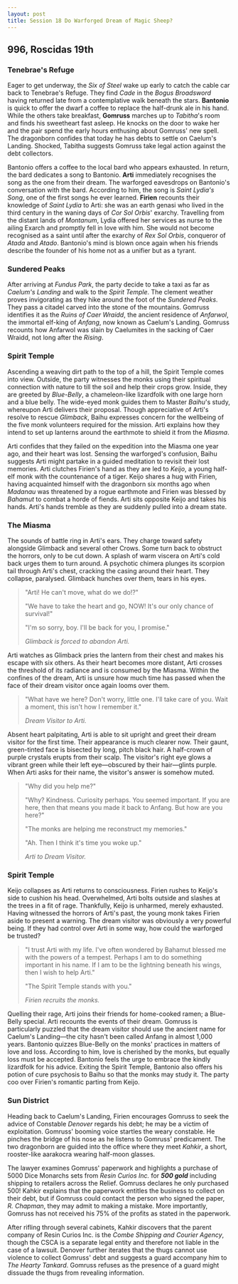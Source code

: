 ```yaml
---
layout: post
title: Session 18 Do Warforged Dream of Magic Sheep?
---
```


## **996, Roscidas 19th**

### Tenebrae's Refuge

Eager to get underway, the *Six of Steel* wake up early to catch the cable car back to Tenebrae's Refuge. They find *Cade* in the *Bogus Broadsword* having returned late from a contemplative walk beneath the stars. **Bantonio** is quick to offer the dwarf a coffee to replace the half-drunk ale in his hand. While the others take breakfast, **Gomruss** marches up to *Tabitha*'s room and finds his sweetheart fast asleep. He knocks on the door to wake her and the pair spend the early hours enthusing about Gomruss' new spell. The dragonborn confides that today he has debts to settle on Caelum's Landing. Shocked, Tabitha suggests Gomruss take legal action against the debt collectors.

Bantonio offers a coffee to the local bard who appears exhausted. In return, the bard dedicates a song to Bantonio. **Arti** immediately recognises the song as the one from their dream. The warforged eavesdrops on Bantonio's conversation with the bard. According to him, the song is *Saint Lydia's Song*, one of the first songs he ever learned. **Firien** recounts their knowledge of *Saint Lydia* to Arti: she was an earth genasi who lived in the third century in the waning days of *Cor Sol Orbis*' exarchy. Travelling from the distant lands of *Montanum*, Lydia offered her services as nurse to the ailing Exarch and promptly fell in love with him. She would not become recognised as a saint until after the exarchy of *Rex Sol Orbis*, conqueror of *Atada* and *Atado*. Bantonio's mind is blown once again when his friends describe the founder of his home not as a unifier but as a tyrant.

### Sundered Peaks

After arriving at *Fundus Park*, the party decide to take a taxi as far as *Caelum's Landing* and walk to the *Spirit Temple*. The clement weather proves invigorating as they hike around the foot of the *Sundered Peaks*. They pass a citadel carved into the stone of the mountains. Gomruss identifies it as the *Ruins of Caer Wraidd*, the ancient residence of *Anfarwol*, the immortal elf-king of *Anfang*, now known as Caelum's Landing. Gomruss recounts how Anfarwol was slain by Caelumites in the sacking of Caer Wraidd, not long after the *Rising*.

### Spirit Temple

Ascending a weaving dirt path to the top of a hill, the Spirit Temple comes into view. Outside, the party witnesses the monks using their spiritual connection with nature to till the soil and help their crops grow. Inside, they are greeted by *Blue-Belly*, a chameleon-like lizardfolk with one large horn and a blue belly. The wide-eyed monk guides them to Master *Baihu*'s study, whereupon Arti delivers their proposal. Though appreciative of Arti's resolve to rescue *Glimback*, Baihu expresses concern for the wellbeing of the five monk volunteers required for the mission. Arti explains how they intend to set up lanterns around the earthmote to shield it from the *Miasma*.

Arti confides that they failed on the expedition into the Miasma one year ago, and their heart was lost. Sensing the warforged's confusion, Baihu suggests Arti might partake in a guided meditation to revisit their lost memories. Arti clutches Firien's hand as they are led to *Keijo*, a young half-elf monk with the countenance of a tiger. Keijo shares a hug with Firien, having acquainted himself with the dragonborn six months ago when *Madanau* was threatened by a rogue earthmote and Firien was blessed by *Bahamut* to combat a horde of fiends. Arti sits opposite Keijo and takes his hands. Arti's hands tremble as they are suddenly pulled into a dream state.

### The Miasma

The sounds of battle ring in Arti's ears. They charge toward safety alongside Glimback and several other Crows. Some turn back to obstruct the horrors, only to be cut down. A splash of warm viscera on Arti's cold back urges them to turn around. A psychotic chimera plunges its scorpion tail through Arti's chest, cracking the casing around their heart. They collapse, paralysed. Glimback hunches over them, tears in his eyes.

> "Arti! He can't move, what do we do!?"
>
> "We have to take the heart and go, NOW! It's our only chance of survival!"
>
> "I'm so sorry, boy. I'll be back for you, I promise."
>
> *Glimback is forced to abandon Arti.*

Arti watches as Glimback pries the lantern from their chest and makes his escape with six others. As their heart becomes more distant, Arti crosses the threshold of its radiance and is consumed by the Miasma. Within the confines of the dream, Arti is unsure how much time has passed when the face of their dream visitor once again looms over them.

> "What have we here? Don't worry, little one. I'll take care of you. Wait a moment, this isn't how I remember it."
>
> *Dream Visitor to Arti.*

Absent heart palpitating, Arti is able to sit upright and greet their dream visitor for the first time. Their appearance is much clearer now. Their gaunt, green-tinted face is bisected by long, pitch black hair. A half-crown of purple crystals erupts from their scalp. The visitor's right eye glows a vibrant green while their left eye—obscured by their hair—glints purple. When Arti asks for their name, the visitor's answer is somehow muted.

> "Why did you help me?"
>
> "Why? Kindness. Curiosity perhaps. You seemed important. If you are here, then that means you made it back to Anfang. But how are you here?"
>
> "The monks are helping me reconstruct my memories."
>
> "Ah. Then I think it's time you woke up."
>
> *Arti to Dream Visitor.*

### Spirit Temple

Keijo collapses as Arti returns to consciousness. Firien rushes to Keijo's side to cushion his head. Overwhelmed, Arti bolts outside and slashes at the trees in a fit of rage. Thankfully, Keijo is unharmed, merely exhausted. Having witnessed the horrors of Arti's past, the young monk takes Firien aside to present a warning. The dream visitor was obviously a very powerful being. If they had control over Arti in some way, how could the warforged be trusted?

> "I trust Arti with my life. I've often wondered by Bahamut blessed me with the powers of a tempest. Perhaps I am to do something important in his name. If I am to be the lightning beneath his wings, then I wish to help Arti."
>
> "The Spirit Temple stands with you."
>
> *Firien recruits the monks.*

Quelling their rage, Arti joins their friends for home-cooked ramen; a Blue-Belly special. Arti recounts the events of their dream. Gomruss is particularly puzzled that the dream visitor should use the ancient name for Caelum's Landing—the city hasn't been called Anfang in almost 1,000 years. Bantonio quizzes Blue-Belly on the monks' practices in matters of love and loss. According to him, love is cherished by the monks, but equally loss must be accepted. Bantonio feels the urge to embrace the kindly lizardfolk for his advice. Exiting the Spirit Temple, Bantonio also offers his potion of cure psychosis to Baihu so that the monks may study it. The party coo over Firien's romantic parting from Keijo.

### Sun District

Heading back to Caelum's Landing, Firien encourages Gomruss to seek the advice of Constable *Denover* regards his debt; he may be a victim of exploitation. Gomruss' booming voice startles the weary constable. He pinches the bridge of his nose as he listens to Gomruss' predicament. The two dragonborn are guided into the office where they meet *Kahkir*, a short, rooster-like aarakocra wearing half-moon glasses.

The lawyer examines Gomruss' paperwork and highlights a purchase of 5000 Dice Monarchs sets from *Resin Curios Inc.* for ***500 gold*** including shipping to retailers across the Relief. Gomruss declares he only purchased 500! Kahkir explains that the paperwork entitles the business to collect on their debt, but if Gomruss could contact the person who signed the paper, *R. Chapman*, they may admit to making a mistake. More importantly, Gomruss has not received his 75% of the profits as stated in the paperwork.

After rifling through several cabinets, Kahkir discovers that the parent company of Resin Curios Inc. is the *Combe Shipping and Courier Agency*, though the CSCA is a separate legal entity and therefore not liable in the case of a lawsuit. Denover further iterates that the thugs cannot use violence to collect Gomruss' debt and suggests a guard accompany him to *The Hearty Tankard*. Gomruss refuses as the presence of a guard might dissuade the thugs from revealing information.

